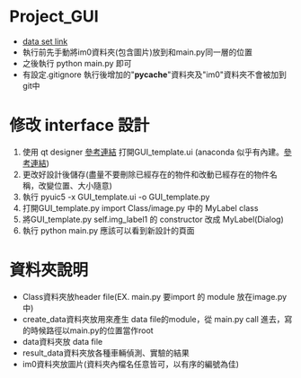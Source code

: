 # Project_GUI
- [data set link](https://drive.google.com/drive/folders/10VRH7mm2EMXI10Yi6VELsfOvRtMJge1V?usp=sharing)
- 執行前先手動將im0資料夾(包含圖片)放到和main.py同一層的位置
- 之後執行 python main.py 即可
- 有設定.gitignore 執行後增加的"__pycache__"資料夾及"im0"資料夾不會被加到git中
# 修改 interface 設計
1. 使用 qt designer [參考連結](https://www.itread01.com/content/1547572153.html) 打開GUI_template.ui
 (anaconda 似乎有內建。[參考連結](http://elmer-storage.blogspot.com/2018/04/pyqt.html))
2. 更改好設計後儲存(盡量不要刪除已經存在的物件和改動已經存在的物件名稱，改變位置、大小隨意)
3. 執行 pyuic5 -x GUI_template.ui -o GUI_template.py 
4. 打開GUI_template.py import Class/image.py 中的 MyLabel class
5. 將GUI_template.py self.img_label1 的 constructor 改成 MyLabel(Dialog)
6. 執行 python main.py 應該可以看到新設計的頁面
# 資料夾說明
- Class資料夾放header file(EX. main.py 要import 的 module 放在image.py中)
- create_data資料夾放用來產生 data file的module，從 main.py call 進去，寫的時候路徑以main.py的位置當作root
- data資料夾放 data file
- result_data資料夾放各種車輛偵測、實驗的結果
- im0資料夾放圖片(資料夾內檔名任意皆可，以有序的編號為佳)

